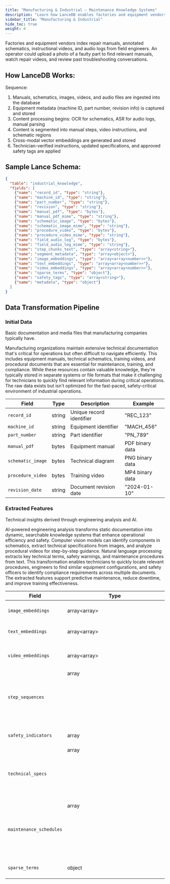 ```yaml
---
title: "Manufacturing & Industrial – Maintenance Knowledge Systems"
description: "Learn how LanceDB enables factories and equipment vendors to index repair manuals, annotated schematics, instructional videos, and audio logs for powerful maintenance knowledge retrieval."
sidebar_title: "Manufacturing & Industrial"
hide_toc: true
weight: 4
---
```


Factories and equipment vendors index repair manuals, annotated schematics, instructional videos, and audio logs from field engineers. An operator could upload a photo of a faulty part to find relevant manuals, watch repair videos, and review past troubleshooting conversations.

## How LanceDB Works:

Sequence:
1. Manuals, schematics, images, videos, and audio files are ingested into the database
2. Equipment metadata (machine ID, part number, revision info) is captured and stored
3. Content processing begins: OCR for schematics, ASR for audio logs, manual parsing
4. Content is segmented into manual steps, video instructions, and schematic regions
5. Cross-modal vector embeddings are generated and stored
6. Technician-verified instructions, updated specifications, and approved safety tags are applied

## Sample Lance Schema:

```json
{
  "table": "industrial_knowledge",
  "fields": [
    {"name": "record_id", "type": "string"},
    {"name": "machine_id", "type": "string"},
    {"name": "part_number", "type": "string"},
    {"name": "revision", "type": "string"},
    {"name": "manual_pdf", "type": "bytes"},
    {"name": "manual_pdf_mime", "type": "string"},
    {"name": "schematic_image", "type": "bytes"},
    {"name": "schematic_image_mime", "type": "string"},
    {"name": "procedure_video", "type": "bytes"},
    {"name": "procedure_video_mime", "type": "string"},
    {"name": "field_audio_log", "type": "bytes"},
    {"name": "field_audio_log_mime", "type": "string"},
    {"name": "step_chunks_text", "type": "array<string>"},
    {"name": "segment_metadata", "type": "array<object>"},
    {"name": "image_embeddings", "type": "array<array<number>>"},
    {"name": "text_embeddings", "type": "array<array<number>>"},
    {"name": "video_embeddings", "type": "array<array<number>>"},
    {"name": "sparse_terms", "type": "object"},
    {"name": "safety_tags", "type": "array<string>"},
    {"name": "metadata", "type": "object"}
  ]
}
```

## Data Transformation Pipeline

### Initial Data
Basic documentation and media files that manufacturing companies typically have.

Manufacturing organizations maintain extensive technical documentation that's critical for operations but often difficult to navigate efficiently. This includes equipment manuals, technical schematics, training videos, and procedural documents that are essential for maintenance, training, and compliance. While these resources contain valuable knowledge, they're typically stored in separate systems or file formats that make it challenging for technicians to quickly find relevant information during critical operations. The raw data exists but isn't optimized for the fast-paced, safety-critical environment of industrial operations.

| Field | Type | Description | Example |
|-------|------|-------------|---------|
| `record_id` | string | Unique record identifier | "REC_123" |
| `machine_id` | string | Equipment identifier | "MACH_456" |
| `part_number` | string | Part identifier | "PN_789" |
| `manual_pdf` | bytes | Equipment manual | PDF binary data |
| `schematic_image` | bytes | Technical diagram | PNG binary data |
| `procedure_video` | bytes | Training video | MP4 binary data |
| `revision_date` | string | Document revision date | "2024-01-10" |

### Extracted Features
Technical insights derived through engineering analysis and AI.

AI-powered engineering analysis transforms static documentation into dynamic, searchable knowledge systems that enhance operational efficiency and safety. Computer vision models can identify components in schematics, extract technical specifications from images, and analyze procedural videos for step-by-step guidance. Natural language processing extracts key technical terms, safety warnings, and maintenance procedures from text. This transformation enables technicians to quickly locate relevant procedures, engineers to find similar equipment configurations, and safety officers to identify compliance requirements across multiple documents. The extracted features support predictive maintenance, reduce downtime, and improve training effectiveness.

| Field | Type | Description | Source |
|-------|------|-------------|---------|
| `image_embeddings` | array<array<number>> | Vector representations of schematics | Engineering vision model |
| `text_embeddings` | array<array<number>> | Vector representations of manual text | Technical NLP model |
| `video_embeddings` | array<array<number>> | Vector representations of procedure videos | Video analysis model |
| `step_sequences` | array<object> | Procedural step breakdown | Video/audio segmentation |
| `safety_indicators` | array<string> | Safety warnings and requirements | Safety analysis |
| `technical_specs` | array<object> | Extracted technical specifications | Document parsing |
| `maintenance_schedules` | array<object> | Predicted maintenance timing | Predictive analytics |
| `sparse_terms` | object | Technical terminology vectors | Engineering TF-IDF |
